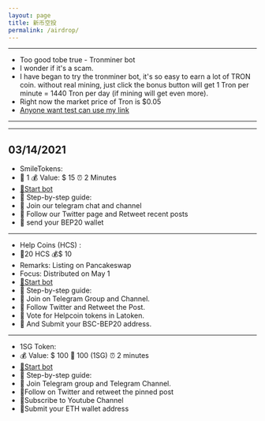 ```yaml
---
layout: page
title: 新币空投
permalink: /airdrop/
---
```

---

- Too good tobe true - Tronminer bot 
- I wonder if it's a scam.
- I have began to try the tronminer bot, it's so easy to earn a lot of TRON coin. without real mining, just click the bonus button will get 1 Tron per minute = 1440 Tron per day (if mining will get even more). 
- Right now the market price of Tron is $0.05
- [Anyone want test can use my link](https://t.me/tronminr_bot?start=04145057560)
---
---

03/14/2021
---
- SmileTokens: 
- 💸 1 💰 Value: $ 15     ⏰ 2 Minutes
- [🤖Start bot](https://t.me/smiletokensbot?start=r04145057560)
- 📖 Step-by-step guide:
- 🔹️ Join our telegram chat and channel
- 🔹️ Follow our Twitter page and Retweet recent posts
- 🔹️ send your BEP20 wallet
---
- Help Coins (HCS) :
- 💸20 HCS   💰$ 10
- Remarks: Listing on Pancakeswap
- Focus: Distributed on May 1
- [🤖Start bot](https://t.me/CatsSwapAirdropBot?start=1011404361)
- 📖 Step-by-step guide:
- 🔹 Join on Telegram Group and Channel.
- 🔹 Follow Twitter and Retweet the Post.
- 🔹 Vote for Helpcoin tokens in Latoken.
- 🔹 And Submit your BSC-BEP20 address.
---
- 1SG Token:
- 💰 Value: $ 100 💸 100 (1SG) ⏰ 2 minutes
- [🤖Start bot](https://t.me/OneSG_Bot?start=r04145057560)
- 📖 Step-by-step guide:
- 🔹 Join Telegram group and Telegram Channel.
- 🔹Follow on Twitter and retweet the pinned post
- 🔹Subscribe to Youtube Channel
- 🔹Submit your ETH wallet address

